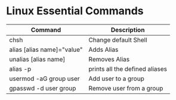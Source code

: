 # Linux Essential Commands

| Command                    | Description                    |
| -------------------------- | ------------------------------ |
| chsh                       | Change default Shell           |
| alias [alias name]="value" | Adds Alias                     |
| unalias [alias name]       | Removes Alias                  |
| alias -p                   | prints all the defined aliases |
| usermod -aG group user     | Add user to a group            |
| gpasswd -d user group      | Remove user from a group       |                           |                                |